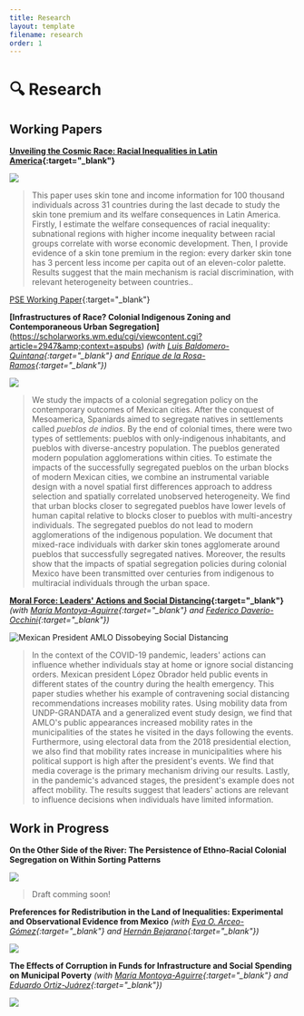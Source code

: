 ```yaml
---
title: Research
layout: template
filename: research
order: 1
--- 
```


# :mag: Research

## Working Papers

**[Unveiling the Cosmic Race: Racial Inequalities in Latin America](https://papers.ssrn.com/sol3/papers.cfm?abstract_id=3870741){:target="_blank"}**

![](https://raw.githubusercontent.com/woomora/woomora.github.io/main/images/UCR.png)

  > This paper uses skin tone and income information for 100 thousand individuals across 31 countries during the last decade to study the skin tone premium and its welfare consequences in Latin America. Firstly, I estimate the welfare consequences of racial inequality: subnational regions with higher income inequality between racial groups correlate with worse economic development. Then, I provide evidence of a skin tone premium in the region: every darker skin tone has 3 percent less income per capita out of an eleven-color palette. Results suggest that the main mechanism is racial discrimination, with relevant heterogeneity between countries..

[PSE Working Paper](https://dumas.ccsd.cnrs.fr/dumas-03461224/document){:target="_blank"}


**[Infrastructures of Race? Colonial Indigenous Zoning and Contemporaneous Urban Segregation]**(https://scholarworks.wm.edu/cgi/viewcontent.cgi?article=2947&amp;context=aspubs) *(with [Luis Baldomero-Quintana](https://sites.google.com/view/luisbaldomeroquintana/){:target="_blank"} and [Enrique de la Rosa-Ramos](https://www.enriquedelarosaramos.com/){:target="_blank"})*

![](https://raw.githubusercontent.com/woomora/woomora.github.io/main/images/IoR.png)

  > We study the impacts of a colonial segregation policy on the contemporary outcomes of Mexican cities. After the conquest of Mesoamerica, Spaniards aimed to segregate natives in settlements called *pueblos de indios*. By the end of colonial times, there were two types of settlements: pueblos with only-indigenous inhabitants, and pueblos with diverse-ancestry population. The pueblos generated modern population agglomerations within cities. To estimate the impacts of the successfully segregated pueblos on the urban blocks of modern Mexican cities, we combine an instrumental variable design with a novel spatial first differences approach to address selection and spatially correlated unobserved heterogeneity. We find that urban blocks closer to segregated pueblos have lower levels of human capital relative to blocks closer to pueblos with multi-ancestry individuals. The segregated pueblos do not lead to modern agglomerations of the indigenous population. We document that mixed-race individuals with darker skin tones agglomerate around pueblos that successfully segregated natives. Moreover, the results show that the impacts of spatial segregation policies during colonial Mexico have been transmitted over centuries from indigenous to multiracial individuals through the urban space.


**[Moral Force: Leaders' Actions and Social Distancing](https://papers.ssrn.com/sol3/papers.cfm?abstract_id=3678980){:target="_blank"}** *(with [María Montoya-Aguirre](https://fr.linkedin.com/in/mariamontoyaa){:target="_blank"} and [Federico Daverio-Occhini](https://mx.linkedin.com/in/federicodaverio){:target="_blank"})*

![Mexican President AMLO Dissobeying Social Distancing](https://raw.githubusercontent.com/woomora/woomora.github.io/main/images/MF.png)

  > In the context of the COVID-19 pandemic, leaders' actions can influence whether individuals stay at home or ignore social distancing orders. Mexican president López Obrador held public events in different states of the country during the health emergency. This paper studies whether his example of contravening social distancing recommendations increases mobility rates. Using mobility data from UNDP-GRANDATA and a generalized event study design, we find that AMLO's public appearances increased mobility rates in the municipalities of the states he visited in the days following the events. Furthermore, using electoral data from the 2018 presidential election, we also find that mobility rates increase in municipalities where his political support is high after the president's events. We find that media coverage is the primary mechanism driving our results. Lastly, in the pandemic's advanced stages, the president's example does not affect mobility. The results suggest that leaders' actions are relevant to influence decisions when individuals have limited information.


## Work in Progress

**On the Other Side of the River: The Persistence of Ethno-Racial Colonial Segregation on Within Sorting Patterns**

![](https://raw.githubusercontent.com/woomora/woomora.github.io/main/images/AOLDR.png)

  > Draft comming soon!


**Preferences for Redistribution in the Land of Inequalities: Experimental and Observational Evidence from Mexico** *(with [Eva O. Arceo-Gómez](https://www.eva-arceo.com/){:target="_blank"} and [Hernán Bejarano](https://www.hernandbejarano.com/){:target="_blank"})*

![](https://raw.githubusercontent.com/woomora/woomora.github.io/main/images/PFRLI.png)


**The Effects of Corruption in Funds for Infrastructure and Social Spending on Municipal Poverty** *(with [María Montoya-Aguirre](https://fr.linkedin.com/in/mariamontoyaa){:target="_blank"} and [Eduardo Ortiz-Juárez](https://www.eduardoortizj.com/){:target="_blank"})*

![](https://raw.githubusercontent.com/woomora/woomora.github.io/main/images/poverty_corruption.png)
